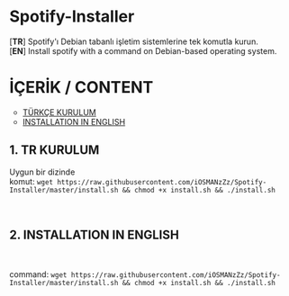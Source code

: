 # Spotify-Installer
[<strong>TR</strong>] Spotify'ı Debian tabanlı işletim sistemlerine tek komutla kurun.<br />
[<strong>EN</strong>] Install spotify with a command on Debian-based operating system.<br />


<h1>İÇERİK / CONTENT</h1>
<ul type="circle">
  <li><a href="#tr">TÜRKÇE KURULUM</a></li>
  <li><a href="#en">INSTALLATION IN ENGLISH</a></li>
</ul>

<h2><a name="TR">1. TR KURULUM</a></h2>
<p>
Uygun bir dizinde<br />
komut: <code>wget https://raw.githubusercontent.com/iOSMANzZz/Spotify-Installer/master/install.sh && chmod +x install.sh && ./install.sh</code>
</p><br>
<h2><a name="en">2. INSTALLATION IN ENGLISH</a></h2><br />
<p>
command: <code>wget https://raw.githubusercontent.com/iOSMANzZz/Spotify-Installer/master/install.sh && chmod +x install.sh && ./install.sh</code>
</p>
